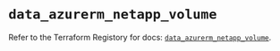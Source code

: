 # `data_azurerm_netapp_volume`

Refer to the Terraform Registory for docs: [`data_azurerm_netapp_volume`](https://www.terraform.io/docs/providers/azurerm/d/netapp_volume).
